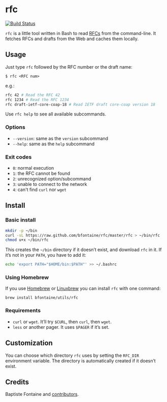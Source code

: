 # rfc

[![Build Status](https://travis-ci.org/bfontaine/rfc.png?branch=master)](https://travis-ci.org/bfontaine/rfc)

`rfc` is a little tool written in Bash to read [RFCs][ietf-rfc] from the
command-line. It fetches RFCs and drafts from the Web and caches them
locally.

[ietf-rfc]: http://www.ietf.org/rfc.html

## Usage

Just type `rfc` followed by the RFC number or the draft name:

```
$ rfc <RFC num>
```

e.g.:

```sh
rfc 42 # Read the RFC 42
rfc 1234 # Read the RFC 1234
rfc draft-ietf-core-coap-18 # Read IETF draft core-coap version 18
```

Use `rfc help` to see all available subcommands.

### Options

- `--version`: same as the `version` subcommand
- `--help`: same as the `help` subcommand

### Exit codes

- `0`: normal execution
- `1`: the RFC cannot be found
- `2`: unrecognized option/subcommand
- `3`: unable to connect to the network
- `4`: can't find `curl` nor `wget`

## Install

### Basic install

```sh
mkdir -p ~/bin
curl -sL https://raw.github.com/bfontaine/rfc/master/rfc > ~/bin/rfc
chmod u+x ~/bin/rfc
```

This creates the `~/bin` directory if it doesn’t exist, and download `rfc` in it.
If it’s not in your `PATH`, you have to add it:

```sh
echo 'export PATH="$HOME/bin:$PATH"' >> ~/.bashrc
```

### Using Homebrew

If you use [Homebrew](http://brew.sh) or [Linuxbrew](http://linuxbrew.sh/) you
can install `rfc` with one command:

```
brew install bfontaine/utils/rfc
```

### Requirements

- `curl` or `wget`. It’ll try `$CURL`, then `curl`, then `wget`.
- `less` or another pager. It uses `$PAGER` if it’s set.

## Customization

You can choose which directory `rfc` uses by setting the `RFC_DIR` environment
variable. The directory is automatically created if it doesn’t exist.

## Credits

Baptiste Fontaine and [contributors](https://github.com/bfontaine/rfc/graphs/contributors).
